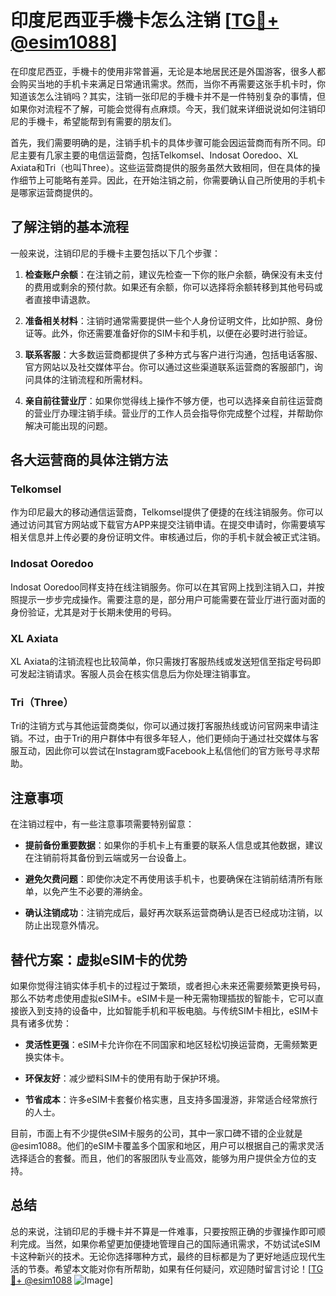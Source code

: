 # 印度尼西亚手機卡怎么注销 [[TG💪+ @esim1088](https://t.me/s/esim1088)]

在印度尼西亚，手機卡的使用非常普遍，无论是本地居民还是外国游客，很多人都会购买当地的手机卡来满足日常通讯需求。然而，当你不再需要这张手机卡时，你知道该怎么注销吗？其实，注销一张印尼的手機卡并不是一件特别复杂的事情，但如果你对流程不了解，可能会觉得有点麻烦。今天，我们就来详细说说如何注销印尼的手機卡，希望能帮到有需要的朋友们。

首先，我们需要明确的是，注销手机卡的具体步骤可能会因运营商而有所不同。印尼主要有几家主要的电信运营商，包括Telkomsel、Indosat Ooredoo、XL Axiata和Tri（也叫Three）。这些运营商提供的服务虽然大致相同，但在具体的操作细节上可能略有差异。因此，在开始注销之前，你需要确认自己所使用的手机卡是哪家运营商提供的。

## 了解注销的基本流程

一般来说，注销印尼的手機卡主要包括以下几个步骤：

1. **检查账户余额**：在注销之前，建议先检查一下你的账户余额，确保没有未支付的费用或剩余的预付款。如果还有余额，你可以选择将余额转移到其他号码或者直接申请退款。

2. **准备相关材料**：注销时通常需要提供一些个人身份证明文件，比如护照、身份证等。此外，你还需要准备好你的SIM卡和手机，以便在必要时进行验证。

3. **联系客服**：大多数运营商都提供了多种方式与客户进行沟通，包括电话客服、官方网站以及社交媒体平台。你可以通过这些渠道联系运营商的客服部门，询问具体的注销流程和所需材料。

4. **亲自前往营业厅**：如果你觉得线上操作不够方便，也可以选择亲自前往运营商的营业厅办理注销手续。营业厅的工作人员会指导你完成整个过程，并帮助你解决可能出现的问题。

## 各大运营商的具体注销方法

### Telkomsel

作为印尼最大的移动通信运营商，Telkomsel提供了便捷的在线注销服务。你可以通过访问其官方网站或下载官方APP来提交注销申请。在提交申请时，你需要填写相关信息并上传必要的身份证明文件。审核通过后，你的手机卡就会被正式注销。

### Indosat Ooredoo

Indosat Ooredoo同样支持在线注销服务。你可以在其官网上找到注销入口，并按照提示一步步完成操作。需要注意的是，部分用户可能需要在营业厅进行面对面的身份验证，尤其是对于长期未使用的号码。

### XL Axiata

XL Axiata的注销流程也比较简单，你只需拨打客服热线或发送短信至指定号码即可发起注销请求。客服人员会在核实信息后为你处理注销事宜。

### Tri（Three）

Tri的注销方式与其他运营商类似，你可以通过拨打客服热线或访问官网来申请注销。不过，由于Tri的用户群体中有很多年轻人，他们更倾向于通过社交媒体与客服互动，因此你可以尝试在Instagram或Facebook上私信他们的官方账号寻求帮助。

## 注意事项

在注销过程中，有一些注意事项需要特别留意：

- **提前备份重要数据**：如果你的手机卡上有重要的联系人信息或其他数据，建议在注销前将其备份到云端或另一台设备上。
  
- **避免欠费问题**：即使你决定不再使用该手机卡，也要确保在注销前结清所有账单，以免产生不必要的滞纳金。

- **确认注销成功**：注销完成后，最好再次联系运营商确认是否已经成功注销，以防止出现意外情况。

## 替代方案：虚拟eSIM卡的优势

如果你觉得注销实体手机卡的过程过于繁琐，或者担心未来还需要频繁更换号码，那么不妨考虑使用虚拟eSIM卡。eSIM卡是一种无需物理插拔的智能卡，它可以直接嵌入到支持的设备中，比如智能手机和平板电脑。与传统SIM卡相比，eSIM卡具有诸多优势：

- **灵活性更强**：eSIM卡允许你在不同国家和地区轻松切换运营商，无需频繁更换实体卡。
  
- **环保友好**：减少塑料SIM卡的使用有助于保护环境。
  
- **节省成本**：许多eSIM卡套餐价格实惠，且支持多国漫游，非常适合经常旅行的人士。

目前，市面上有不少提供eSIM卡服务的公司，其中一家口碑不错的企业就是@esim1088。他们的eSIM卡覆盖多个国家和地区，用户可以根据自己的需求灵活选择适合的套餐。而且，他们的客服团队专业高效，能够为用户提供全方位的支持。

## 总结

总的来说，注销印尼的手機卡并不算是一件难事，只要按照正确的步骤操作即可顺利完成。当然，如果你希望更加便捷地管理自己的国际通讯需求，不妨试试eSIM卡这种新兴的技术。无论你选择哪种方式，最终的目标都是为了更好地适应现代生活的节奏。希望本文能对你有所帮助，如果有任何疑问，欢迎随时留言讨论！[[TG💪+ @esim1088](https://t.me/s/esim1088) ![Image](https://i.postimg.cc/4NQfJmqS/Snipaste-2025-05-13-00-14-12.png)]